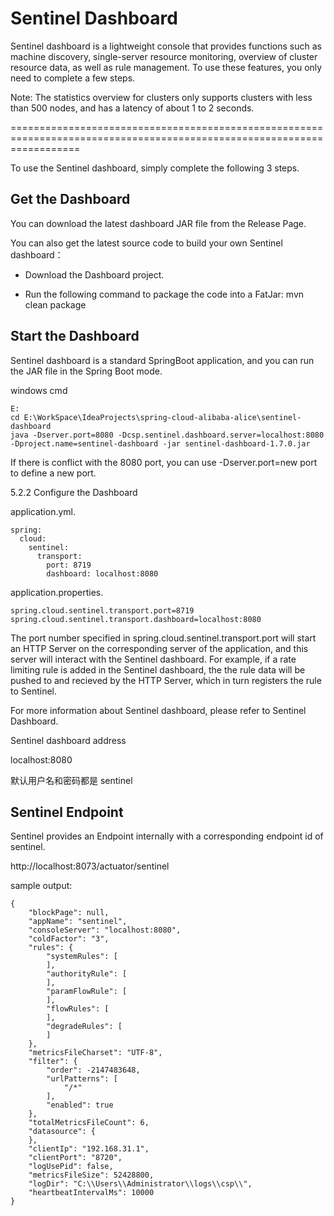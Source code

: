 # Sentinel Dashboard

Sentinel dashboard is a lightweight console that provides functions such as machine discovery, single-server resource monitoring, overview of cluster resource data, as well as rule management. To use these features, you only need to complete a few steps.
   
Note: The statistics overview for clusters only supports clusters with less than 500 nodes, and has a latency of about 1 to 2 seconds.

========================================================================================================================

To use the Sentinel dashboard, simply complete the following 3 steps.

## Get the Dashboard

You can download the latest dashboard JAR file from the Release Page.

You can also get the latest source code to build your own Sentinel dashboard：

- Download the Dashboard project.

- Run the following command to package the code into a FatJar: mvn clean package

## Start the Dashboard

Sentinel dashboard is a standard SpringBoot application, and you can run the JAR file in the Spring Boot mode.

windows cmd

    E:
    cd E:\WorkSpace\IdeaProjects\spring-cloud-alibaba-alice\sentinel-dashboard
    java -Dserver.port=8080 -Dcsp.sentinel.dashboard.server=localhost:8080 -Dproject.name=sentinel-dashboard -jar sentinel-dashboard-1.7.0.jar

If there is conflict with the 8080 port, you can use -Dserver.port=new port to define a new port.

5.2.2 Configure the Dashboard

application.yml. 

    spring:
      cloud:
        sentinel:
          transport:
            port: 8719
            dashboard: localhost:8080

application.properties.

    spring.cloud.sentinel.transport.port=8719
    spring.cloud.sentinel.transport.dashboard=localhost:8080

The port number specified in spring.cloud.sentinel.transport.port will start an HTTP Server on the corresponding server of the application, and this server will interact with the Sentinel dashboard. For example, if a rate limiting rule is added in the Sentinel dashboard, the the rule data will be pushed to and recieved by the HTTP Server, which in turn registers the rule to Sentinel.

For more information about Sentinel dashboard, please refer to Sentinel Dashboard.

Sentinel dashboard address

localhost:8080

默认用户名和密码都是 sentinel

## Sentinel Endpoint

Sentinel provides an Endpoint internally with a corresponding endpoint id of sentinel.

http://localhost:8073/actuator/sentinel

sample output:

    {
        "blockPage": null,
        "appName": "sentinel",
        "consoleServer": "localhost:8080",
        "coldFactor": "3",
        "rules": {
            "systemRules": [
            ],
            "authorityRule": [
            ],
            "paramFlowRule": [
            ],
            "flowRules": [
            ],
            "degradeRules": [
            ]
        },
        "metricsFileCharset": "UTF-8",
        "filter": {
            "order": -2147483648,
            "urlPatterns": [
                "/*"
            ],
            "enabled": true
        },
        "totalMetricsFileCount": 6,
        "datasource": {
        },
        "clientIp": "192.168.31.1",
        "clientPort": "8720",
        "logUsePid": false,
        "metricsFileSize": 52428800,
        "logDir": "C:\\Users\\Administrator\\logs\\csp\\",
        "heartbeatIntervalMs": 10000
    }

